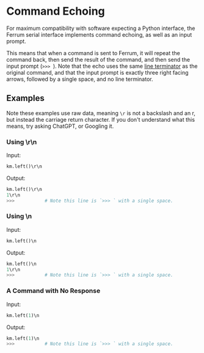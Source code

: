 # Command Echoing

For maximum compatibility with software expecting a Python interface, the Ferrum serial interface implements command
echoing, as well as an input prompt.

This means that when a command is sent to Ferrum, it will repeat the command back, then send the result of the command,
and then send the input prompt (`>>> `). Note that the echo uses the same [line terminator](../line_terminator.md) as the
original command, and that the input prompt is exactly three right facing arrows, followed by a single space, and no
line terminator.

## Examples

Note these examples use raw data, meaning `\r` is not a backslash and an r, but instead the carriage return character.
If you don't understand what this means, try asking ChatGPT, or Googling it.

### Using \r\n

Input:
```python
km.left()\r\n
```

Output:
```python
km.left()\r\n
1\r\n
>>>           # Note this line is `>>> ` with a single space.
```

### Using \n

Input:
```python
km.left()\n
```

Output:
```python
km.left()\n
1\r\n
>>>           # Note this line is `>>> ` with a single space.
```

### A Command with No Response

Input:
```python
km.left(1)\n
```

Output:
```python
km.left(1)\n
>>>           # Note this line is `>>> ` with a single space.
```